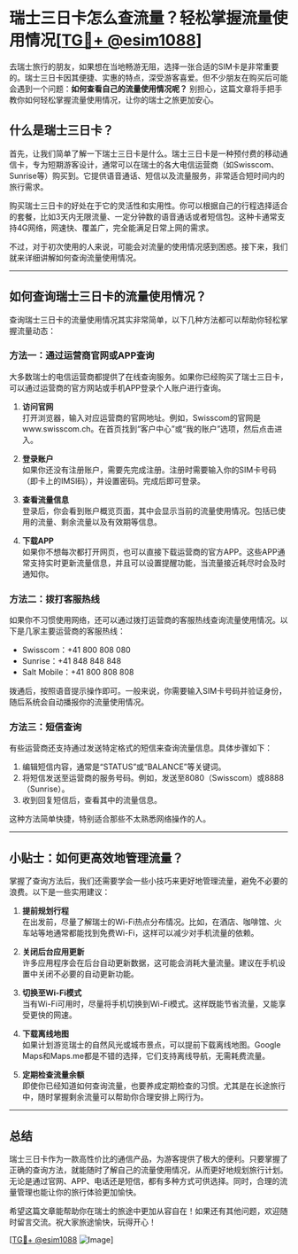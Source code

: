 # 瑞士三日卡怎么查流量？轻松掌握流量使用情况[[TG💪+ @esim1088](https://t.me/s/esim1088)]

去瑞士旅行的朋友，如果想在当地畅游无阻，选择一张合适的SIM卡是非常重要的。瑞士三日卡因其便捷、实惠的特点，深受游客喜爱。但不少朋友在购买后可能会遇到一个问题：**如何查看自己的流量使用情况呢？** 别担心，这篇文章将手把手教你如何轻松掌握流量使用情况，让你的瑞士之旅更加安心。

## 什么是瑞士三日卡？

首先，让我们简单了解一下瑞士三日卡是什么。瑞士三日卡是一种预付费的移动通信卡，专为短期游客设计，通常可以在瑞士的各大电信运营商（如Swisscom、Sunrise等）购买到。它提供语音通话、短信以及流量服务，非常适合短时间内的旅行需求。

购买瑞士三日卡的好处在于它的灵活性和实用性。你可以根据自己的行程选择适合的套餐，比如3天内无限流量、一定分钟数的语音通话或者短信包。这种卡通常支持4G网络，网速快、覆盖广，完全能满足日常上网的需求。

不过，对于初次使用的人来说，可能会对流量的使用情况感到困惑。接下来，我们就来详细讲解如何查询流量使用情况。

---

## 如何查询瑞士三日卡的流量使用情况？

查询瑞士三日卡的流量使用情况其实非常简单，以下几种方法都可以帮助你轻松掌握流量动态：

### 方法一：通过运营商官网或APP查询

大多数瑞士的电信运营商都提供了在线查询服务。如果你已经购买了瑞士三日卡，可以通过运营商的官方网站或手机APP登录个人账户进行查询。

1. **访问官网**  
   打开浏览器，输入对应运营商的官网地址。例如，Swisscom的官网是www.swisscom.ch。在首页找到“客户中心”或“我的账户”选项，然后点击进入。

2. **登录账户**  
   如果你还没有注册账户，需要先完成注册。注册时需要输入你的SIM卡号码（即卡上的IMSI码），并设置密码。完成后即可登录。

3. **查看流量信息**  
   登录后，你会看到账户概览页面，其中会显示当前的流量使用情况。包括已使用的流量、剩余流量以及有效期等信息。

4. **下载APP**  
   如果你不想每次都打开网页，也可以直接下载运营商的官方APP。这些APP通常支持实时更新流量信息，并且可以设置提醒功能，当流量接近耗尽时会及时通知你。

### 方法二：拨打客服热线

如果你不习惯使用网络，还可以通过拨打运营商的客服热线查询流量使用情况。以下是几家主要运营商的客服热线：

- Swisscom：+41 800 808 080  
- Sunrise：+41 848 848 848  
- Salt Mobile：+41 800 808 808  

拨通后，按照语音提示操作即可。一般来说，你需要输入SIM卡号码并验证身份，随后系统会自动播报你的流量使用情况。

### 方法三：短信查询

有些运营商还支持通过发送特定格式的短信来查询流量信息。具体步骤如下：

1. 编辑短信内容，通常是“STATUS”或“BALANCE”等关键词。
2. 将短信发送至运营商的服务号码。例如，发送至8080（Swisscom）或8888（Sunrise）。
3. 收到回复短信后，查看其中的流量信息。

这种方法简单快捷，特别适合那些不太熟悉网络操作的人。

---

## 小贴士：如何更高效地管理流量？

掌握了查询方法后，我们还需要学会一些小技巧来更好地管理流量，避免不必要的浪费。以下是一些实用建议：

1. **提前规划行程**  
   在出发前，尽量了解瑞士的Wi-Fi热点分布情况。比如，在酒店、咖啡馆、火车站等地通常都能找到免费Wi-Fi，这样可以减少对手机流量的依赖。

2. **关闭后台应用更新**  
   许多应用程序会在后台自动更新数据，这可能会消耗大量流量。建议在手机设置中关闭不必要的自动更新功能。

3. **切换至Wi-Fi模式**  
   当有Wi-Fi可用时，尽量将手机切换到Wi-Fi模式。这样既能节省流量，又能享受更快的网速。

4. **下载离线地图**  
   如果计划游览瑞士的自然风光或城市景点，可以提前下载离线地图。Google Maps和Maps.me都是不错的选择，它们支持离线导航，无需耗费流量。

5. **定期检查流量余额**  
   即使你已经知道如何查询流量，也要养成定期检查的习惯。尤其是在长途旅行中，随时掌握剩余流量可以帮助你合理安排上网行为。

---

## 总结

瑞士三日卡作为一款高性价比的通信产品，为游客提供了极大的便利。只要掌握了正确的查询方法，就能随时了解自己的流量使用情况，从而更好地规划旅行计划。无论是通过官网、APP、电话还是短信，都有多种方式可供选择。同时，合理的流量管理也能让你的旅行体验更加愉快。

希望这篇文章能帮助你在瑞士的旅途中更加从容自在！如果还有其他问题，欢迎随时留言交流。祝大家旅途愉快，玩得开心！

[[TG💪+ @esim1088](https://t.me/s/esim1088) ![Image](https://i.postimg.cc/4NQfJmqS/Snipaste-2025-05-13-00-14-12.png)]